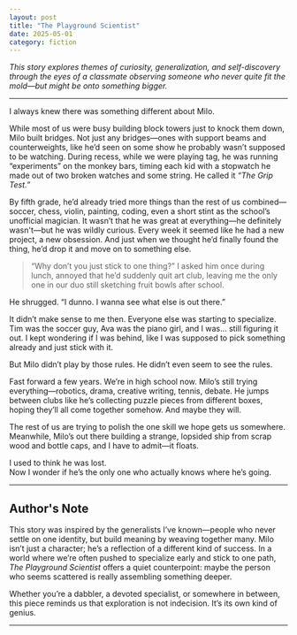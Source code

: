 ```yaml
---
layout: post
title: "The Playground Scientist"
date: 2025-05-01
category: fiction
---
```


*This story explores themes of curiosity, generalization, and self-discovery through the eyes of a classmate observing someone who never quite fit the mold—but might be onto something bigger.*

---

I always knew there was something different about Milo.

While most of us were busy building block towers just to knock them down, Milo built bridges. Not just any bridges—ones with support beams and counterweights, like he’d seen on some show he probably wasn’t supposed to be watching. During recess, while we were playing tag, he was running “experiments” on the monkey bars, timing each kid with a stopwatch he made out of two broken watches and some string. He called it *“The Grip Test.”*

By fifth grade, he’d already tried more things than the rest of us combined—soccer, chess, violin, painting, coding, even a short stint as the school’s unofficial magician. It wasn’t that he was great at everything—he definitely wasn't—but he was wildly curious. Every week it seemed like he had a new project, a new obsession. And just when we thought he’d finally found the thing, he’d drop it and move on to something else.

> “Why don’t you just stick to one thing?” I asked him once during lunch, annoyed that he’d suddenly quit art club, leaving me the only one in our duo still sketching fruit bowls after school.

He shrugged. “I dunno. I wanna see what else is out there.”

It didn’t make sense to me then. Everyone else was starting to specialize. Tim was the soccer guy, Ava was the piano girl, and I was… still figuring it out. I kept wondering if I was behind, like I was supposed to pick something already and just stick with it.

But Milo didn’t play by those rules. He didn’t even seem to see the rules.

Fast forward a few years. We’re in high school now. Milo’s still trying everything—robotics, drama, creative writing, tennis, debate. He jumps between clubs like he’s collecting puzzle pieces from different boxes, hoping they’ll all come together somehow. And maybe they will.

The rest of us are trying to polish the one skill we hope gets us somewhere. Meanwhile, Milo’s out there building a strange, lopsided ship from scrap wood and bottle caps, and I have to admit—it floats.

I used to think he was lost.  
Now I wonder if he’s the only one who actually knows where he’s going.

---

## Author's Note

This story was inspired by the generalists I’ve known—people who never settle on one identity, but build meaning by weaving together many. Milo isn’t just a character; he’s a reflection of a different kind of success. In a world where we’re often pushed to specialize early and stick to one path, *The Playground Scientist* offers a quiet counterpoint: maybe the person who seems scattered is really assembling something deeper.

Whether you’re a dabbler, a devoted specialist, or somewhere in between, this piece reminds us that exploration is not indecision. It’s its own kind of genius.

---
